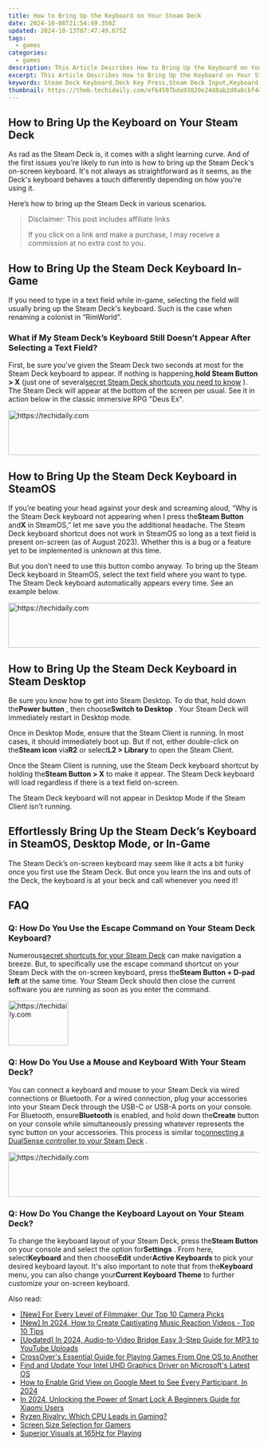 ```yaml
---
title: How to Bring Up the Keyboard on Your Steam Deck
date: 2024-10-08T21:54:49.358Z
updated: 2024-10-13T07:47:49.675Z
tags:
  - games
categories:
  - games
description: This Article Describes How to Bring Up the Keyboard on Your Steam Deck
excerpt: This Article Describes How to Bring Up the Keyboard on Your Steam Deck
keywords: Steam Deck Keyboard,Deck Key Press,Steam Deck Input,Keyboard Steam Deck,Steam Deck Keyboard Setup,Deck Keyboard Adjustment,Enhancing Steam Deck Keys
thumbnail: https://thmb.techidaily.com/ef64597bda93820e24d8ab2d0a8cbf446e80301b9ceb1303c686c48229c6eca3.jpg
---
```


## How to Bring Up the Keyboard on Your Steam Deck

 As rad as the Steam Deck is, it comes with a slight learning curve. And of the first issues you’re likely to run into is how to bring up the Steam Deck's on-screen keyboard. It's not always as straightforward as it seems, as the Deck's keyboard behaves a touch differently depending on how you're using it.

Here’s how to bring up the Steam Deck in various scenarios.

>  Disclaimer: This post includes affiliate links
>
>  If you click on a link and make a purchase, I may receive a commission at no extra cost to you.
>

## How to Bring Up the Steam Deck Keyboard In-Game

 If you need to type in a text field while in-game, selecting the field will usually bring up the Steam Deck's keyboard. Such is the case when renaming a colonist in “RimWorld”.

### What if My Steam Deck’s Keyboard Still Doesn’t Appear After Selecting a Text Field?

 First, be sure you’ve given the Steam Deck two seconds at most for the Steam Deck keyboard to appear. If nothing is happening,**hold Steam Button > X** (just one of several[secret Steam Deck shortcuts you need to know](https://www.makeuseof.com/steam-deck-shortcuts/) ). The Steam Deck will appear at the bottom of the screen per usual. See it in action below in the classic immersive RPG "Deus Ex".

<!-- affiliate ads begin -->
<a href="https://appsumo.8odi.net/c/5597632/2144283/7443" target="_top" id="2144283">
  <img src="//a.impactradius-go.com/display-ad/7443-2144283" border="0" alt="https://techidaily.com" width="600" height="90"/>
</a>
<img height="0" width="0" src="https://appsumo.8odi.net/i/5597632/2144283/7443" style="position:absolute;visibility:hidden;" border="0" />
<!-- affiliate ads end -->

## How to Bring Up the Steam Deck Keyboard in SteamOS

 If you’re beating your head against your desk and screaming aloud, “Why is the Steam Deck keyboard not appearing when I press the**Steam Button** and**X** in SteamOS,” let me save you the additional headache. The Steam Deck keyboard shortcut does not work in SteamOS so long as a text field is present on-screen (as of August 2023). Whether this is a bug or a feature yet to be implemented is unknown at this time.

 But you don’t need to use this button combo anyway. To bring up the Steam Deck keyboard in SteamOS, select the text field where you want to type. The Steam Deck keyboard automatically appears every time. See an example below.

<!-- affiliate ads begin -->
<a href="https://appsumo.8odi.net/c/5597632/2068439/7443" target="_top" id="2068439">
  <img src="//a.impactradius-go.com/display-ad/7443-2068439" border="0" alt="https://techidaily.com" width="728" height="90"/>
</a>
<img height="0" width="0" src="https://appsumo.8odi.net/i/5597632/2068439/7443" style="position:absolute;visibility:hidden;" border="0" />
<!-- affiliate ads end -->

## How to Bring Up the Steam Deck Keyboard in Steam Desktop

 Be sure you know how to get into Steam Desktop. To do that, hold down the**Power button** , then choose**Switch to Desktop** . Your Steam Deck will immediately restart in Desktop mode.

 Once in Desktop Mode, ensure that the Steam Client is running. In most cases, it should immediately boot up. But if not, either double-click on the**Steam icon** via**R2** or select**L2 > Library** to open the Steam Client.

 Once the Steam Client is running, use the Steam Deck keyboard shortcut by holding the**Steam Button > X** to make it appear. The Steam Deck keyboard will load regardless if there is a text field on-screen.

 The Steam Deck keyboard will not appear in Desktop Mode if the Steam Client isn’t running.

## Effortlessly Bring Up the Steam Deck’s Keyboard in SteamOS, Desktop Mode, or In-Game

 The Steam Deck’s on-screen keyboard may seem like it acts a bit funky once you first use the Steam Deck. But once you learn the ins and outs of the Deck, the keyboard is at your beck and call whenever you need it!

## FAQ

### Q: How Do You Use the Escape Command on Your Steam Deck Keyboard?

 Numerous[secret shortcuts for your Steam Deck](https://www.makeuseof.com/steam-deck-shortcuts/) can make navigation a breeze. But, to specifically use the escape command shortcut on your Steam Deck with the on-screen keyboard, press the**Steam Button + D-pad left** at the same time. Your Steam Deck should then close the current software you are running as soon as you enter the command.

<!-- affiliate ads begin -->
<a href="https://bluettiit.sjv.io/c/5597632/2148127/17093" target="_top" id="2148127">
  <img src="//a.impactradius-go.com/display-ad/17093-2148127" border="0" alt="https://techidaily.com" width="120" height="90"/>
</a>
<img height="0" width="0" src="https://bluettiit.sjv.io/i/5597632/2148127/17093" style="position:absolute;visibility:hidden;" border="0" />
<!-- affiliate ads end -->

### Q: How Do You Use a Mouse and Keyboard With Your Steam Deck?

 You can connect a keyboard and mouse to your Steam Deck via wired connections or Bluetooth. For a wired connection, plug your accessories into your Steam Deck through the USB-C or USB-A ports on your console. For Bluetooth, ensure**Bluetooth** is enabled, and hold down the**Create** button on your console while simultaneously pressing whatever represents the sync button on your accessories. This process is similar to[connecting a DualSense controller to your Steam Deck](https://www.makeuseof.com/how-to-connect-ps5-controller-to-steam-deck/) .

<!-- affiliate ads begin -->
<a href="https://unicoeye.pxf.io/c/5597632/2134237/18498" target="_top" id="2134237">
  <img src="//a.impactradius-go.com/display-ad/18498-2134237" border="0" alt="https://techidaily.com" width="728" height="90"/>
</a>
<img height="0" width="0" src="https://unicoeye.pxf.io/i/5597632/2134237/18498" style="position:absolute;visibility:hidden;" border="0" />
<!-- affiliate ads end -->

### Q: How Do You Change the Keyboard Layout on Your Steam Deck?

 To change the keyboard layout of your Steam Deck, press the**Steam Button** on your console and select the option for**Settings** . From here, select**Keyboard** and then choose**Edit** under**Active Keyboards** to pick your desired keyboard layout. It's also important to note that from the**Keyboard** menu, you can also change your**Current Keyboard Theme** to further customize your on-screen keyboard.

<ins class="adsbygoogle"
     style="display:block"
     data-ad-format="autorelaxed"
     data-ad-client="ca-pub-7571918770474297"
     data-ad-slot="1223367746"></ins>

<ins class="adsbygoogle"
     style="display:block"
     data-ad-client="ca-pub-7571918770474297"
     data-ad-slot="8358498916"
     data-ad-format="auto"
     data-full-width-responsive="true"></ins>

<span class="atpl-alsoreadstyle">Also read:</span>
<div><ul>
<li><a href="https://some-knowledge.techidaily.com/new-for-every-level-of-filmmaker-our-top-10-camera-picks/"><u>[New] For Every Level of Filmmaker, Our Top 10 Camera Picks</u></a></li>
<li><a href="https://eaxpv-info.techidaily.com/new-in-2024-how-to-create-captivating-music-reaction-videos-top-10-tips/"><u>[New] In 2024, How to Create Captivating Music Reaction Videos - Top 10 Tips</u></a></li>
<li><a href="https://facebook-video-footage.techidaily.com/updated-in-2024-audio-to-video-bridge-easy-3-step-guide-for-mp3-to-youtube-uploads/"><u>[Updated] In 2024, Audio-to-Video Bridge Easy 3-Step Guide for MP3 to YouTube Uploads</u></a></li>
<li><a href="https://games-able.techidaily.com/crossovers-essential-guide-for-playing-games-from-one-os-to-another/"><u>CrossOver's Essential Guide for Playing Games From One OS to Another</u></a></li>
<li><a href="https://driver-download.techidaily.com/find-and-update-your-intel-uhd-graphics-driver-on-microsofts-latest-os/"><u>Find and Update Your Intel UHD Graphics Driver on Microsoft's Latest OS</u></a></li>
<li><a href="https://video-capture.techidaily.com/how-to-enable-grid-view-on-google-meet-to-see-every-participant-in-2024/"><u>How to Enable Grid View on Google Meet to See Every Participant, In 2024</u></a></li>
<li><a href="https://unlock-android.techidaily.com/in-2024-unlocking-the-power-of-smart-lock-a-beginners-guide-for-xiaomi-users-by-drfone-android/"><u>In 2024, Unlocking the Power of Smart Lock A Beginners Guide for Xiaomi Users</u></a></li>
<li><a href="https://games-able.techidaily.com/ryzen-rivalry-which-cpu-leads-in-gaming/"><u>Ryzen Rivalry: Which CPU Leads in Gaming?</u></a></li>
<li><a href="https://games-able.techidaily.com/screen-size-selection-for-gamers/"><u>Screen Size Selection for Gamers</u></a></li>
<li><a href="https://games-able.techidaily.com/superior-visuals-at-165hz-for-playing/"><u>Superior Visuals at 165Hz for Playing</u></a></li>
</ul></div>

